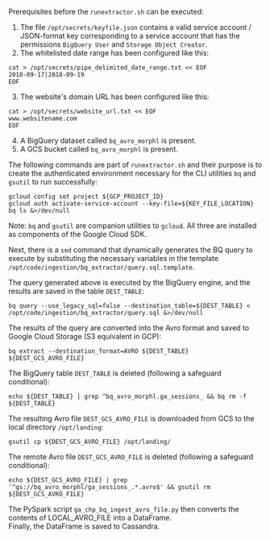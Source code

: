 Prerequisites before the `runextractor.sh` can be executed:
1. The file `/opt/secrets/keyfile.json` contains a valid service account / JSON-format key corresponding to a service account that has the permissions `BigQuery User` and `Storage Object Creator`.
2. The whitelisted date range has been configured like this:
```
cat > /opt/secrets/pipe_delimited_date_range.txt << EOF
2018-09-17|2018-09-19
EOF
```
3. The website's domain URL has been configured like this:
```
cat > /opt/secrets/website_url.txt << EOF
www.websitename.com
EOF
```
4. A BigQuery dataset called `bq_avro_morphl` is present.  
5. A GCS bucket called `bq_avro_morphl` is present.

The following commands are part of `runextractor.sh` and their purpose is to create the authenticated environment necessary for the CLI utilities `bq` and `gsutil` to run successfully:
```
gcloud config set project ${GCP_PROJECT_ID}
gcloud auth activate-service-account --key-file=${KEY_FILE_LOCATION}
bq ls &>/dev/null
```
Note: `bq` and `gsutil` are companion utilities to `gcloud`. All three are installed as components of the Google Cloud SDK.

Next, there is a `sed` command that dynamically generates the BQ query to execute by substituting the necessary variables in the template `/opt/code/ingestion/bq_extractor/query.sql.template`.

The query generated above is executed by the BigQuery engine, and the results are saved in the table `DEST_TABLE`:
```
bq query --use_legacy_sql=false --destination_table=${DEST_TABLE} < /opt/code/ingestion/bq_extractor/query.sql &>/dev/null
```
The results of the query are converted into the Avro format and saved to Google Cloud Storage (S3 equivalent in GCP):
```
bq extract --destination_format=AVRO ${DEST_TABLE} ${DEST_GCS_AVRO_FILE}
```
The BigQuery table `DEST_TABLE` is deleted (following a safeguard conditional):
```
echo ${DEST_TABLE} | grep ^bq_avro_morphl.ga_sessions_ && bq rm -f ${DEST_TABLE}
```
The resulting Avro file `DEST_GCS_AVRO_FILE` is downloaded from GCS to the local directory `/opt/landing`:
```
gsutil cp ${DEST_GCS_AVRO_FILE} /opt/landing/
```
The remote Avro file `DEST_GCS_AVRO_FILE` is deleted (following a safeguard conditional):
```
echo ${DEST_GCS_AVRO_FILE} | grep '^gs://bq_avro_morphl/ga_sessions_.*.avro$' && gsutil rm ${DEST_GCS_AVRO_FILE}
```
The PySpark script `ga_chp_bq_ingest_avro_file.py` then converts the contents of LOCAL_AVRO_FILE into a DataFrame.  
Finally, the DataFrame is saved to Cassandra.
